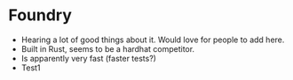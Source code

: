 # Foundry

- Hearing a lot of good things about it. Would love for people to add here.
- Built in Rust, seems to be a hardhat competitor.
- Is apparently very fast (faster tests?)
- Test1
